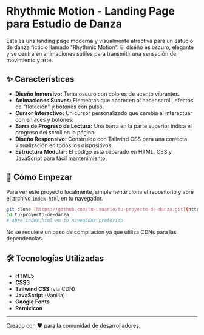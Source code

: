 # Rhythmic Motion - Landing Page para Estudio de Danza

Esta es una landing page moderna y visualmente atractiva para un estudio de danza ficticio llamado "Rhythmic Motion". El diseño es oscuro, elegante y se centra en animaciones sutiles para transmitir una sensación de movimiento y arte.

## ✨ Características

- **Diseño Inmersivo:** Tema oscuro con colores de acento vibrantes.
- **Animaciones Suaves:** Elementos que aparecen al hacer scroll, efectos de "flotación" y botones con pulso.
- **Cursor Interactivo:** Un cursor personalizado que cambia al interactuar con enlaces y botones.
- **Barra de Progreso de Lectura:** Una barra en la parte superior indica el progreso del scroll en la página.
- **Diseño Responsivo:** Construido con Tailwind CSS para una correcta visualización en todos los dispositivos.
- **Estructura Modular:** El código está separado en HTML, CSS y JavaScript para fácil mantenimiento.

## 🚀 Cómo Empezar

Para ver este proyecto localmente, simplemente clona el repositorio y abre el archivo `index.html` en tu navegador.

```bash
git clone [https://github.com/tu-usuario/tu-proyecto-de-danza.git](https://github.com/tu-usuario/tu-proyecto-de-danza.git)
cd tu-proyecto-de-danza
# Abre index.html en tu navegador preferido
```

No se requiere un paso de compilación ya que utiliza CDNs para las dependencias.

## 🛠️ Tecnologías Utilizadas

- **HTML5**
- **CSS3**
- **Tailwind CSS** (vía CDN)
- **JavaScript** (Vanilla)
- **Google Fonts**
- **Remixicon**

---
Creado con ❤️ para la comunidad de desarrolladores.
